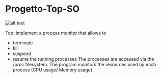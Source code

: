 # Progetto-Top-SO

![alt text](https://github.com/SimoneMariano/Progetto-Top-SO/blob/59259abd7d130c0ebfbd64df2f27ac21aa3a3368/Top.png)

 
Top:
   implement  a process monitor that allows to
   - terminate
   - kill
   - suspend
   - resume
   the running processes
   The processes are accessed via the /proc filesystem.
   The program monitors the resources used by each process (CPU usage/ Memory usage)
